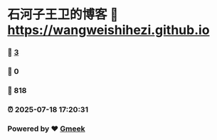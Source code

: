 # 石河子王卫的博客 :link: https://wangweishihezi.github.io 
### :page_facing_up: [3](https://wangweishihezi.github.io/tag.html) 
### :speech_balloon: 0 
### :hibiscus: 818 
### :alarm_clock: 2025-07-18 17:20:31 
### Powered by :heart: [Gmeek](https://github.com/Meekdai/Gmeek)
